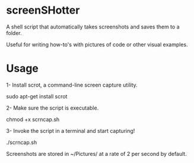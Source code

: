 
# screenSHotter #

A shell script that automatically takes screenshots and saves them to a folder.

Useful for writing how-to's with pictures of code or other visual examples.

# Usage #

1- Install scrot, a command-line screen capture utility.

sudo apt-get install scrot

2- Make sure the script is executable.

chmod +x scrncap.sh

3- Invoke the script in a terminal and start capturing!

./scrncap.sh

Screenshots are stored in ~/Pictures/ at a rate of 2 per second by default.

